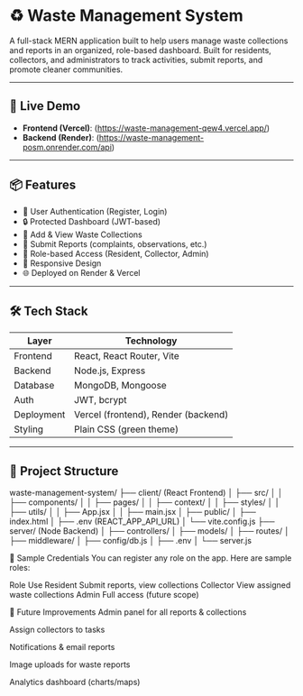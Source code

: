 # ♻️ Waste Management System

A full-stack MERN application built to help users manage waste collections and reports in an organized, role-based dashboard. Built for residents, collectors, and administrators to track activities, submit reports, and promote cleaner communities.

---

## 🚀 Live Demo

- **Frontend (Vercel)**: (https://waste-management-qew4.vercel.app/)
- **Backend (Render)**: (https://waste-management-posm.onrender.com/api)

---

## 📦 Features

- 🔐 User Authentication (Register, Login)
- 🔒 Protected Dashboard (JWT-based)
- 🧾 Add & View Waste Collections
- 📢 Submit Reports (complaints, observations, etc.)
- 👥 Role-based Access (Resident, Collector, Admin)
- 📱 Responsive Design
- 🌐 Deployed on Render & Vercel

---

## 🛠 Tech Stack

| Layer       | Technology                  |
|------------|------------------------------|
| Frontend   | React, React Router, Vite     |
| Backend    | Node.js, Express              |
| Database   | MongoDB, Mongoose             |
| Auth       | JWT, bcrypt                   |
| Deployment | Vercel (frontend), Render (backend) |
| Styling    | Plain CSS (green theme)       |

---

## 📁 Project Structure

waste-management-system/
├── client/ (React Frontend)
│ ├── src/
│ │ ├── components/
│ │ ├── pages/
│ │ ├── context/
│ │ ├── styles/
│ │ ├── utils/
│ │ ├── App.jsx
│ │ ├── main.jsx
│ ├── public/
│ ├── index.html
│ ├── .env (REACT_APP_API_URL)
│ └── vite.config.js
├── server/ (Node Backend)
│ ├── controllers/
│ ├── models/
│ ├── routes/
│ ├── middleware/
│ ├── config/db.js
│ ├── .env
│ └── server.js


🧪 Sample Credentials
You can register any role on the app. Here are sample roles:

Role	Use
Resident	Submit reports, view collections
Collector	View assigned waste collections
Admin	Full access (future scope)

📌 Future Improvements
Admin panel for all reports & collections

Assign collectors to tasks

Notifications & email reports

Image uploads for waste reports

Analytics dashboard (charts/maps)

